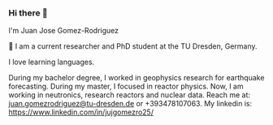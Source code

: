 ### Hi there 👋
I'm Juan Jose Gomez-Rodriguez

🔭 I am a current researcher and PhD student at the TU Dresden, Germany. 

I love learning languages.

During my bachelor degree, I worked in geophysics research for earthquake forecasting. During my master, I focused in reactor physics. Now, I am working in neutronics, research reactors and nuclear data. 
Reach me at: juan.gomezrodriguez@tu-dresden.de or +393478107063.
My linkedin is: https://www.linkedin.com/in/jujgomezro25/
<!--
**jgomezrodriguez/jgomezrodriguez** is a ✨ _special_ ✨ repository because its `README.md` (this file) appears on your GitHub profile.

Here are some ideas to get you started:

- 🔭 I’m currently working on ...
- 🌱 I’m currently learning ...
- 👯 I’m looking to collaborate on ...
- 🤔 I’m looking for help with ...
- 💬 Ask me about ...
- 📫 How to reach me: ...
- 😄 Pronouns: ...
- ⚡ Fun fact: ...
-->

